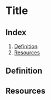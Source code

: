 # Title


## Index

1. [Definition](##definition)
2. [Resources](##resources)

## Definition


## Resources


